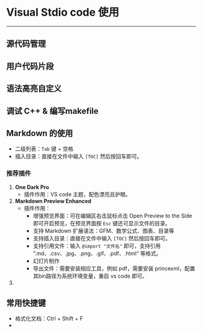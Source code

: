 # Visual Stdio code 使用
--------------------------------

## 源代码管理

## 用户代码片段

## 语法高亮自定义

## 调试 C++ & 编写makefile

## Markdown 的使用

- 二级列表：`Tab` 键 + 空格
- 插入目录：直接在文件中输入 `[TOC]` 然后按回车即可。

### 推荐插件

1. **One Dark Pro**
    * 插件作用：VS code 主题，配色漂亮且护眼。 
2. **Markdown Preview Enhanced**
    * 插件作用：
        - 增强预览界面：可在编辑区右击鼠标点击 Open Preview to the Side 即可开启预览，在预览界面按 `Esc` 键还可显示文件的目录。
        - 支持 Markdown 扩展语法：GFM、数学公式、图表、目录等
        - 支持插入目录：直接在文件中输入 `[TOC]` 然后按回车即可。
        - 支持引用文件：输入 `@import "文件名"` 即可，支持引用 ”.md、.csv、.jpg、.png、.gif、.pdf、.html“ 等格式。
        - 幻灯片制作
        - 导出文件：需要安装相应工具，例如 pdf，需要安装 princexml，配置其bin路径为系统环境变量，重启 vs code 即可。
3. 

## 常用快捷键
- 格式化文档：Ctrl + Shift + F
- 